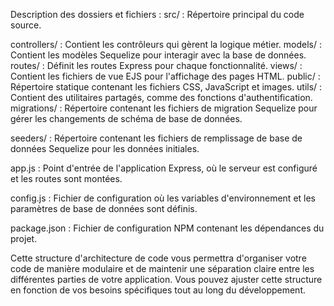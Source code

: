 Description des dossiers et fichiers :
src/ : Répertoire principal du code source.

controllers/ : Contient les contrôleurs qui gèrent la logique métier.
models/ : Contient les modèles Sequelize pour interagir avec la base de données.
routes/ : Définit les routes Express pour chaque fonctionnalité.
views/ : Contient les fichiers de vue EJS pour l'affichage des pages HTML.
public/ : Répertoire statique contenant les fichiers CSS, JavaScript et images.
utils/ : Contient des utilitaires partagés, comme des fonctions d'authentification.
migrations/ : Répertoire contenant les fichiers de migration Sequelize pour gérer les changements de schéma de base de données.

seeders/ : Répertoire contenant les fichiers de remplissage de base de données Sequelize pour les données initiales.

app.js : Point d'entrée de l'application Express, où le serveur est configuré et les routes sont montées.

config.js : Fichier de configuration où les variables d'environnement et les paramètres de base de données sont définis.

package.json : Fichier de configuration NPM contenant les dépendances du projet.

Cette structure d'architecture de code vous permettra d'organiser votre code de manière modulaire et de maintenir une séparation claire entre les différentes parties de votre application. Vous pouvez ajuster cette structure en fonction de vos besoins spécifiques tout au long du développement.





